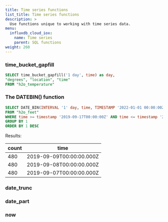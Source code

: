 ```yaml
---
title: Time series functions
list_title: Time series functions
description: >
  Use functions unique to working with time series data.
menu:
  influxdb_cloud_iox:
    name: Time series 
    parent: SQL functions
weight: 260
---
```



### time_bucket_gapfill


```sql
SELECT time_bucket_gapfill('1 day', time) as day,
"degrees", "location", "time"
FROM "h2o_temperature"
```



### The DATEBIN() function

```sql
SELECT DATE_BIN(INTERVAL '1' day, time, TIMESTAMP '2022-01-01 00:00:00Z') AS time, COUNT("water_level")  as count
FROM "h2o_feet"
WHERE time >= timestamp '2019-09-17T00:00:00Z' AND time <= timestamp '2019-09-19T00:00:00Z'
GROUP BY 1
ORDER BY 1 DESC
```

Results:

| count | time                     |
| :---- | ------------------------ |
| 480   | 2019-09-09T00:00:00.000Z |
| 480   | 2019-09-08T00:00:00.000Z |
| 480   | 2019-09-07T00:00:00.000Z |



### date_trunc

### date_part

### now

